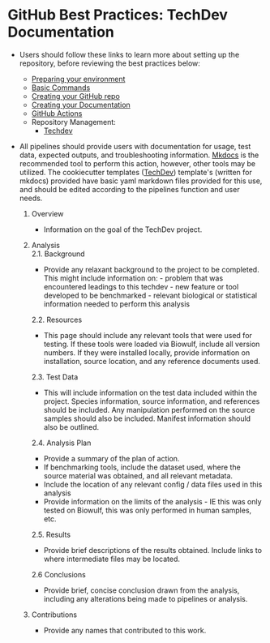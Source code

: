 # GitHub Best Practices: TechDev Documentation

- Users should follow these links to learn more about setting up the repository, before reviewing the best practices below:
    - [Preparing your environment](https://ccbr.github.io/HowTos/GitHub/howto_setup/)
    - [Basic Commands](https://ccbr.github.io/HowTos/GitHub/howto_functions/)
    - [Creating your GitHub repo](https://ccbr.github.io/HowTos/GitHub/howto_setup/)
    - [Creating your Documentation](https://ccbr.github.io/HowTos/GitHub/setup_docs)
    - [GitHub Actions](https://ccbr.github.io/HowTos/GitHub/sop_actions/)
    - Repository Management:
        - [Techdev](https://ccbr.github.io/HowTos/GitHub/sop_repo_techdev/)
- All pipelines should provide users with documentation for usage, test data, expected outputs, and troubleshooting information. [Mkdocs](https://www.mkdocs.org/) is the recommended tool to perform this action, however, other tools may be utilized. The cookiecutter templates ([TechDev](https://github.com/CCBR/CCBR_CCBRTechDevCookieCutter)) template's (written for mkdocs) provided have basic yaml markdown files provided for this use, and should be edited according to the pipelines function and user needs.

    1. Overview
        - Information on the goal of the TechDev project.
    2. Analysis            
        2.1. Background
        - Provide any relaxant background to the project to be completed. This might include information on: - problem that was encountered leadings to this techdev - new feature or tool developed to be benchmarked - relevant biological or statistical information needed to perform this analysis
        
        2.2. Resources
        - This page should include any relevant tools that were used for testing. If these tools were loaded via Biowulf, include all version numbers. If they were installed locally, provide information on installation, source location, and any reference documents used.
            
        2.3. Test Data
        - This will include information on the test data included within the project. Species information, source information, and references should be included. Any manipulation performed on the source samples should also be included. Manifest information should also be outlined.
            
        2.4. Analysis Plan
        - Provide a summary of the plan of action.
        - If benchmarking tools, include the dataset used, where the source material was obtained, and all relevant metadata.
        - Include the location of any relevant config / data files used in this analysis
        - Provide information on the limits of the analysis - IE this was only tested on Biowulf, this was only performed in human samples, etc.

        2.5. Results
        - Provide brief descriptions of the results obtained. Include links to where intermediate files may be located.
            
        2.6 Conclusions
        - Provide brief, concise conclusion drawn from the analysis, including any alterations being made to pipelines or analysis.

    3. Contributions
        - Provide any names that contributed to this work.